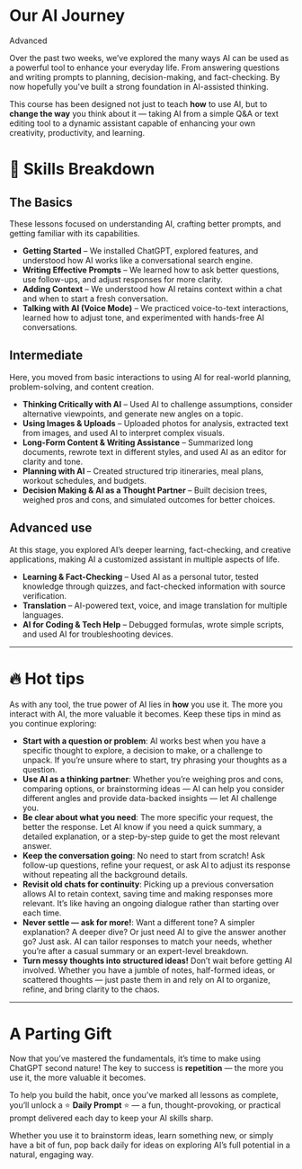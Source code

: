 # Our AI Journey
<div class="tag"><span class="level-3">Advanced</span></div>

Over the past two weeks, we’ve explored the many ways AI can be used as a powerful tool to enhance your everyday life. From answering questions and writing prompts to planning, decision-making, and fact-checking. By now hopefully you've built a strong foundation in AI-assisted thinking.

This course has been designed not just to teach **how** to use AI, but to **change the way** you think about it — taking AI from a simple Q&A or text editing tool to a dynamic assistant capable of enhancing your own creativity, productivity, and learning.

# 🚀 Skills Breakdown

## The Basics
These lessons focused on understanding AI, crafting better prompts, and getting familiar with its capabilities.

- **Getting Started** – We installed ChatGPT, explored features, and understood how AI works like a conversational search engine.
- **Writing Effective Prompts** – We learned how to ask better questions, use follow-ups, and adjust responses for more clarity.
- **Adding Context** – We understood how AI retains context within a chat and when to start a fresh conversation.
- **Talking with AI (Voice Mode)** – We practiced voice-to-text interactions, learned how to adjust tone, and experimented with hands-free AI conversations.

## Intermediate
Here, you moved from basic interactions to using AI for real-world planning, problem-solving, and content creation.

- **Thinking Critically with AI** – Used AI to challenge assumptions, consider alternative viewpoints, and generate new angles on a topic.
- **Using Images & Uploads** – Uploaded photos for analysis, extracted text from images, and used AI to interpret complex visuals.
- **Long-Form Content & Writing Assistance** – Summarized long documents, rewrote text in different styles, and used AI as an editor for clarity and tone.
- **Planning with AI** – Created structured trip itineraries, meal plans, workout schedules, and budgets.
- **Decision Making & AI as a Thought Partner** – Built decision trees, weighed pros and cons, and simulated outcomes for better choices.

## Advanced use
At this stage, you explored AI’s deeper learning, fact-checking, and creative applications, making AI a customized assistant in multiple aspects of life.

- **Learning & Fact-Checking** – Used AI as a personal tutor, tested knowledge through quizzes, and fact-checked information with source verification.
- **Translation** – AI-powered text, voice, and image translation for multiple languages.
- **AI for Coding & Tech Help** – Debugged formulas, wrote simple scripts, and used AI for troubleshooting devices.

***

# 🔥 Hot tips
As with any tool, the true power of AI lies in **how** you use it. The more you interact with AI, the more valuable it becomes. Keep these tips in mind as you continue exploring:

- **Start with a question or problem**: AI works best when you have a specific thought to explore, a decision to make, or a challenge to unpack. If you’re unsure where to start, try phrasing your thoughts as a question.
- **Use AI as a thinking partner**: Whether you’re weighing pros and cons, comparing options, or brainstorming ideas — AI can help you consider different angles and provide data-backed insights — let AI challenge you.
- **Be clear about what you need**: The more specific your request, the better the response. Let AI know if you need a quick summary, a detailed explanation, or a step-by-step guide to get the most relevant answer.
- **Keep the conversation going**: No need to start from scratch! Ask follow-up questions, refine your request, or ask AI to adjust its response without repeating all the background details.
- **Revisit old chats for continuity**: Picking up a previous conversation allows AI to retain context, saving time and making responses more relevant. It’s like having an ongoing dialogue rather than starting over each time.
- **Never settle — ask for more!**: Want a different tone? A simpler explanation? A deeper dive? Or just need AI to give the answer another go? Just ask. AI can tailor responses to match your needs, whether you’re after a casual summary or an expert-level breakdown.
- **Turn messy thoughts into structured ideas!** Don’t wait before getting AI involved. Whether you have a jumble of notes, half-formed ideas, or scattered thoughts — just paste them in and rely on AI to organize, refine, and bring clarity to the chaos.

***

# A Parting Gift
Now that you’ve mastered the fundamentals, it’s time to make using ChatGPT second nature! The key to success is **repetition** — the more you use it, the more valuable it becomes.

To help you build the habit, once you’ve marked all lessons as complete, you’ll unlock a ⭐ **Daily Prompt** ⭐ — a fun, thought-provoking, or practical prompt delivered each day to keep your AI skills sharp.

Whether you use it to brainstorm ideas, learn something new, or simply have a bit of fun, pop back daily for ideas on exploring AI’s full potential in a natural, engaging way.

<picture>
  <source srcset="./assets/images/daily-prompt-dark.png" media="(prefers-color-scheme:dark)">
  <img class="lazyload" data-src="./assets/images/daily-prompt.png" />
</picture>

<!-- Read time: 4 mins -->